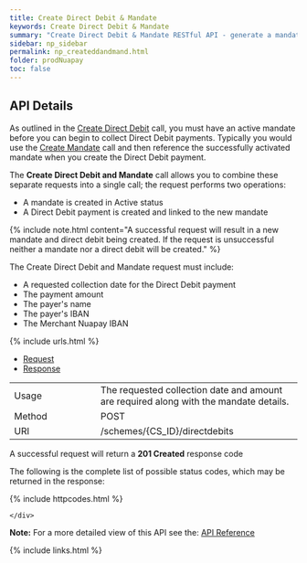 ```yaml
---
title: Create Direct Debit & Mandate
keywords: Create Direct Debit & Mandate
summary: "Create Direct Debit & Mandate RESTful API - generate a mandate and a payment in a single API call."
sidebar: np_sidebar
permalink: np_createddandmand.html
folder: prodNuapay
toc: false
---
```


## API Details

As outlined in the <a href= "np_createdirectdebit.html"> Create Direct Debit</a> call, you must have an active mandate before you can begin to collect Direct Debit payments. Typically you would use the <a href="np_createmandate.html">Create Mandate</a> call and then reference the successfully activated mandate when you create the Direct Debit payment.

The <b>Create Direct Debit and Mandate</b> call allows you to combine these separate requests into a single call; the request performs two operations:

* A mandate is created in Active status
* A Direct Debit payment is created and linked to the new mandate


{% include note.html content="A successful request will result in a new mandate and direct debit being created. If the request is unsuccessful neither a mandate nor a direct debit will be created." %}


The Create Direct Debit and Mandate request must include:

* A requested collection date for the Direct Debit payment
* The payment amount
* The payer's name
* The payer's IBAN
* The Merchant Nuapay IBAN

{% include urls.html %}

<ul id="profileTabs" class="nav nav-tabs">
    <li class="active"><a href="#profile" data-toggle="tab">Request</a></li>
    <li><a href="#about" data-toggle="tab">Response</a></li>
   
</ul>
  <div class="tab-content">
<div role="tabpanel" class="tab-pane active" id="profile">


  <table>
<colgroup>
<col width="30%" />
<col width="90%" />
</colgroup>

<tbody>
<tr>
<td markdown="span">Usage</td>
<td markdown="span">The requested collection date and amount are required along with the mandate details.</td>
</tr>
<tr>
<td markdown="span">Method</td>
<td markdown="span"><span class="label label-info">POST </span>
</td>
</tr>
<tr>
<td markdown="span">URI</td>
<td markdown="span">/schemes/{CS_ID}/directdebits
</td>
</tr>
</tbody>
</table>



</div>

<div role="tabpanel" class="tab-pane" id="about">
<p>A successful request will return a <b>201 Created</b> response code</p>
<p>The following is the complete list of possible status codes, which may be returned in the response:</p>
    {% include httpcodes.html %}
    
 
    </div>


</div>

<b>Note:</b> For a more detailed view of this API see the: <a href="https://docs.nuapay.com/v1/#create-direct-debit-mandate" target = '_blank'><i class="fa fa-cogs"></i> API Reference</a>


<!--{% include swaggerlink.html %}-->

{% include links.html %}
